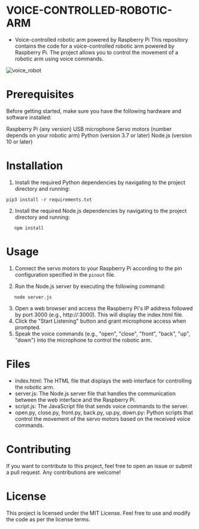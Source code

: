 # VOICE-CONTROLLED-ROBOTIC-ARM
 - Voice-controlled robotic arm powered by Raspberry Pi 
This repository contains the code for a voice-controlled robotic arm powered by Raspberry Pi. The project allows you to control the movement of a robotic arm using voice commands.

![voice_robot](https://github.com/dashyesai/VOICE-CONTROLLED-ROBOTIC-ARM/assets/122713553/f1cfddd3-b8f8-4a55-bebc-ccbfe2c92f3f)



# Prerequisites
Before getting started, make sure you have the following hardware and software installed:

Raspberry Pi (any version)
USB microphone
Servo motors (number depends on your robotic arm)
Python (version 3.7 or later)
Node.js (version 10 or later)

# Installation
1. Install the required Python dependencies by navigating to the project directory and running:
```
pip3 install -r requirements.txt
```
2. Install the required Node.js dependencies by navigating to the project directory and running:
```
   npm install
```

# Usage
1. Connect the servo motors to your Raspberry Pi according to the pin configuration specified in the `pinout` file.

2. Run the Node.js server by executing the following command:
```
   node server.js
```  
3. Open a web browser and access the Raspberry Pi's IP address followed by port 3000 (e.g., http://<raspberry-pi-ip>:3000). This will display the index.html file.
4. Click the "Start Listening" button and grant microphone access when prompted.
5. Speak the voice commands (e.g., "open", "close", "front", "back", "up", "down") into the microphone to control the robotic arm.

# Files
 - index.html: The HTML file that displays the web interface for controlling the robotic arm.
 - server.js: The Node.js server file that handles the communication between the web interface and the Raspberry Pi.
 - script.js: The JavaScript file that sends voice commands to the server.
 - open.py, close.py, front.py, back.py, up.py, down.py: Python scripts that control the movement of the servo motors based on the received voice commands.

# Contributing
If you want to contribute to this project, feel free to open an issue or submit a pull request. Any contributions are welcome!

# License
This project is licensed under the MIT License. Feel free to use and modify the code as per the license terms.
